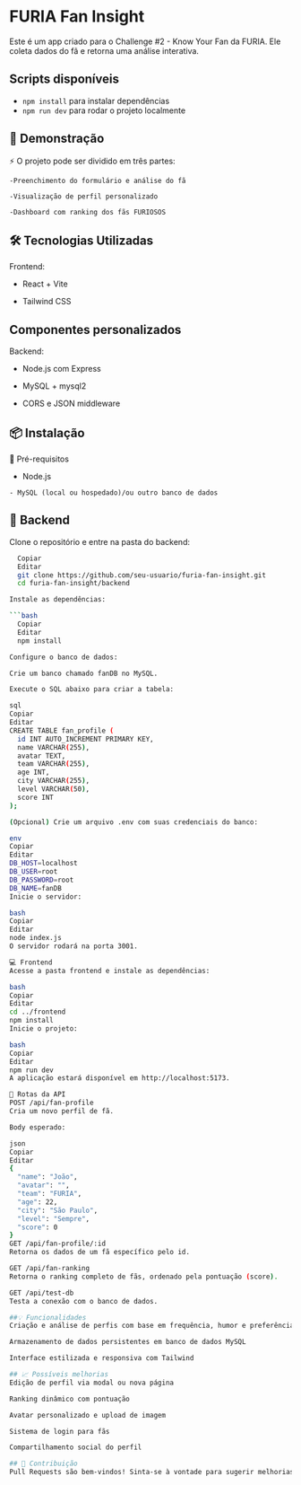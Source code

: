 # FURIA Fan Insight

Este é um app criado para o Challenge #2 - Know Your Fan da FURIA. Ele coleta dados do fã e retorna uma análise interativa.

## Scripts disponíveis

- `npm install` para instalar dependências
- `npm run dev` para rodar o projeto localmente

## 📸 Demonstração
⚡ O projeto pode ser dividido em três partes:

    -Preenchimento do formulário e análise do fã

    -Visualização de perfil personalizado

    -Dashboard com ranking dos fãs FURIOSOS

## 🛠️ Tecnologias Utilizadas

Frontend:

 - React + Vite

- Tailwind CSS

## Componentes personalizados

Backend:

  - Node.js com Express

  - MySQL + mysql2

   - CORS e JSON middleware

## 📦 Instalação
🔧 Pré-requisitos
   - Node.js

    - MySQL (local ou hospedado)/ou outro banco de dados

## 🔁 Backend
Clone o repositório e entre na pasta do backend:

```bash
  Copiar
  Editar
  git clone https://github.com/seu-usuario/furia-fan-insight.git
  cd furia-fan-insight/backend

Instale as dependências:

```bash
  Copiar
  Editar
  npm install

Configure o banco de dados:

Crie um banco chamado fanDB no MySQL.

Execute o SQL abaixo para criar a tabela:

sql
Copiar
Editar
CREATE TABLE fan_profile (
  id INT AUTO_INCREMENT PRIMARY KEY,
  name VARCHAR(255),
  avatar TEXT,
  team VARCHAR(255),
  age INT,
  city VARCHAR(255),
  level VARCHAR(50),
  score INT
);

(Opcional) Crie um arquivo .env com suas credenciais do banco:

env
Copiar
Editar
DB_HOST=localhost
DB_USER=root
DB_PASSWORD=root
DB_NAME=fanDB
Inicie o servidor:

bash
Copiar
Editar
node index.js
O servidor rodará na porta 3001.

💻 Frontend
Acesse a pasta frontend e instale as dependências:

bash
Copiar
Editar
cd ../frontend
npm install
Inicie o projeto:

bash
Copiar
Editar
npm run dev
A aplicação estará disponível em http://localhost:5173.

🔌 Rotas da API
POST /api/fan-profile
Cria um novo perfil de fã.

Body esperado:

json
Copiar
Editar
{
  "name": "João",
  "avatar": "",
  "team": "FURIA",
  "age": 22,
  "city": "São Paulo",
  "level": "Sempre",
  "score": 0
}
GET /api/fan-profile/:id
Retorna os dados de um fã específico pelo id.

GET /api/fan-ranking
Retorna o ranking completo de fãs, ordenado pela pontuação (score).

GET /api/test-db
Testa a conexão com o banco de dados.

##💡 Funcionalidades
Criação e análise de perfis com base em frequência, humor e preferências

Armazenamento de dados persistentes em banco de dados MySQL

Interface estilizada e responsiva com Tailwind

## 📈 Possíveis melhorias
Edição de perfil via modal ou nova página

Ranking dinâmico com pontuação

Avatar personalizado e upload de imagem

Sistema de login para fãs

Compartilhamento social do perfil

## 🤝 Contribuição
Pull Requests são bem-vindos! Sinta-se à vontade para sugerir melhorias ou reportar bugs.

